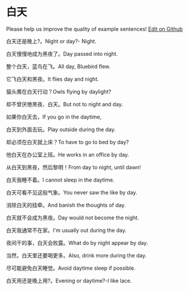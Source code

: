 # 白天

Please help us improve the quality of example sentences! [Edit on Github](https://github.com/jiyushe/jiyu-example-sentence-source/blob/main/chinese/baitian.md)

<p><span class="chinese">白天还是晚上?。</span><span class="english">Night or day?- Night.</span></p>

<p><span class="chinese">白天慢慢地成为黑夜了。</span><span class="english">Day passed into night.</span></p>

<p><span class="chinese">整个白天，蓝鸟在飞。</span><span class="english">All day, Bluebird flew.</span></p>

<p><span class="chinese">它飞白天和黑夜。</span><span class="english">It flies day and night.</span></p>

<p><span class="chinese">猫头鹰在白天行动？</span><span class="english">Owls flying by daylight?</span></p>

<p><span class="chinese">却不曾厌倦黑夜、白天。</span><span class="english">But not to night and day.</span></p>

<p><span class="chinese">如果你白天去，</span><span class="english">If you go in the daytime,</span></p>

<p><span class="chinese">白天到外面去玩。</span><span class="english">Play outside during the day.</span></p>

<p><span class="chinese">却必须在白天就上床？</span><span class="english">To have to go to bed by day?</span></p>

<p><span class="chinese">他白天在办公室上班。</span><span class="english">He works in an office by day.</span></p>

<p><span class="chinese">从白天到黑夜，然后黎明！</span><span class="english">From day to night, until dawn!</span></p>

<p><span class="chinese">白天我睡不着。</span><span class="english">I cannot sleep in the daytime.</span></p>

<p><span class="chinese">白天可看不见这般气象。</span><span class="english">You never saw the like by day.</span></p>

<p><span class="chinese">消除白天的挂牵。</span><span class="english">And banish the thoughts of day.</span></p>

<p><span class="chinese">白天就不会成为黑夜。</span><span class="english">Day would not become the night.</span></p>

<p><span class="chinese">白天我通常不在家。</span><span class="english">I'm usually out during the day.</span></p>

<p><span class="chinese">夜间干的事，白天会败露。</span><span class="english">What do by night appear by day.</span></p>

<p><span class="chinese">当然，白天里还要喝更多。</span><span class="english">Also, drink more during the day.</span></p>

<p><span class="chinese">尽可能避免白天睡觉。</span><span class="english">Avoid daytime sleep if possible.</span></p>

<p><span class="chinese">白天用还是晚上用?。</span><span class="english">Evening or daytime?-l like lace.</span></p>

